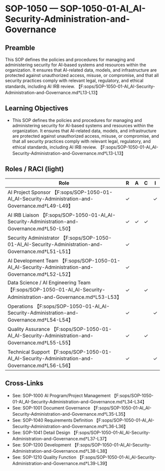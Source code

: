 # SOP-1050 — SOP-1050-01-AI\_AI-Security-Administration-and-Governance

## Preamble
This SOP defines the policies and procedures for managing and administering security for AI-based systems and resources within the organization. It ensures that AI-related data, models, and infrastructure are protected against unauthorized access, misuse, or compromise, and that all security practices comply with relevant legal, regulatory, and ethical standards, including AI IRB review. 【F:sops/SOP-1050-01-AI_AI-Security-Administration-and-Governance.md†L13-L13】

## Learning Objectives
- This SOP defines the policies and procedures for managing and administering security for AI-based systems and resources within the organization. It ensures that AI-related data, models, and infrastructure are protected against unauthorized access, misuse, or compromise, and that all security practices comply with relevant legal, regulatory, and ethical standards, including AI IRB review. 【F:sops/SOP-1050-01-AI_AI-Security-Administration-and-Governance.md†L13-L13】

## Roles / RACI (light)
| Role | R | A | C | I |
|---|---|---|---|---|
| AI Project Sponsor 【F:sops/SOP-1050-01-AI_AI-Security-Administration-and-Governance.md†L49-L49】 | ✓ |  |  | ✓ |
| AI IRB Liaison 【F:sops/SOP-1050-01-AI_AI-Security-Administration-and-Governance.md†L50-L50】 | ✓ | ✓ | ✓ |  |
| Security Administrator 【F:sops/SOP-1050-01-AI_AI-Security-Administration-and-Governance.md†L51-L51】 | ✓ |  |  |  |
| AI Development Team 【F:sops/SOP-1050-01-AI_AI-Security-Administration-and-Governance.md†L52-L52】 | ✓ |  |  |  |
| Data Science / AI Engineering Team 【F:sops/SOP-1050-01-AI_AI-Security-Administration-and-Governance.md†L53-L53】 | ✓ |  | ✓ |  |
| Operations 【F:sops/SOP-1050-01-AI_AI-Security-Administration-and-Governance.md†L54-L54】 | ✓ |  |  | ✓ |
| Quality Assurance 【F:sops/SOP-1050-01-AI_AI-Security-Administration-and-Governance.md†L55-L55】 | ✓ |  | ✓ |  |
| Technical Support 【F:sops/SOP-1050-01-AI_AI-Security-Administration-and-Governance.md†L56-L56】 | ✓ |  |  | ✓ |

## Cross-Links
- See: SOP-1000 AI Program/Project Management 【F:sops/SOP-1050-01-AI_AI-Security-Administration-and-Governance.md†L34-L34】
- See: SOP-1001 Document Governance 【F:sops/SOP-1050-01-AI_AI-Security-Administration-and-Governance.md†L35-L35】
- See: SOP-1040 Requirements Definition 【F:sops/SOP-1050-01-AI_AI-Security-Administration-and-Governance.md†L36-L36】
- See: SOP-1041 Detail Design 【F:sops/SOP-1050-01-AI_AI-Security-Administration-and-Governance.md†L37-L37】
- See: SOP-1200 Development 【F:sops/SOP-1050-01-AI_AI-Security-Administration-and-Governance.md†L38-L38】
- See: SOP-1210 Quality Function 【F:sops/SOP-1050-01-AI_AI-Security-Administration-and-Governance.md†L39-L39】

